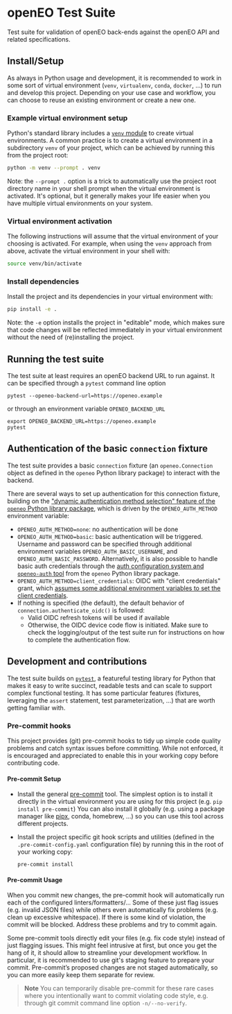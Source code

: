 
# openEO Test Suite

Test suite for validation of openEO back-ends against the openEO API and related specifications.

## Install/Setup


As always in Python usage and development,
it is recommended to work in some sort of virtual environment (`venv`, `virtualenv`, `conda`, `docker`, ...)
to run and develop this project.
Depending on your use case and workflow, you can choose to reuse an existing environment or create a new one.

### Example virtual environment setup

Python's standard library includes a [`venv` module](https://docs.python.org/3/library/venv.html)
to create virtual environments.
A common practice is to create a virtual environment in a subdirectory `venv` of your project,
which can be achieved by running this from the project root:

```bash
python -m venv --prompt . venv
```

Note: the `--prompt .` option is a trick to automatically
use the project root directory name in your shell prompt
when the virtual environment is activated.
It's optional, but it generally makes your life easier
when you have multiple virtual environments on your system.

### Virtual environment activation

The following instructions will assume that the virtual environment of your choosing is activated.
For example, when using the `venv` approach from above,
activate the virtual environment in your shell with:

```bash
source venv/bin/activate
```

### Install dependencies

Install the project and its dependencies in your virtual environment with:

```bash
pip install -e .
```

Note: the `-e` option installs the project in "editable" mode,
which makes sure that code changes will be reflected immediately in your virtual environment
without the need of (re)installing the project.


## Running the test suite

The test suite at least requires an openEO backend URL to run against.
It can be specified through a `pytest` command line option

    pytest --openeo-backend-url=https://openeo.example

or through an environment variable `OPENEO_BACKEND_URL`

    export OPENEO_BACKEND_URL=https://openeo.example
    pytest

## Authentication of the basic `connection` fixture

The test suite provides a basic `connection` fixture
(an `openeo.Connection` object as defined in the `openeo` Python library package)
to interact with the backend.

There are several ways to set up authentication for this connection fixture,
building on the ["dynamic authentication method selection" feature of the `openeo` Python library package](https://open-eo.github.io/openeo-python-client/auth.html#oidc-authentication-dynamic-method-selection),
which is driven by the `OPENEO_AUTH_METHOD` environment variable:

- `OPENEO_AUTH_METHOD=none`: no authentication will be done
- `OPENEO_AUTH_METHOD=basic`: basic authentication will be triggered.
  Username and password can be specified through additional environment variables
  `OPENEO_AUTH_BASIC_USERNAME`, and `OPENEO_AUTH_BASIC_PASSWORD`.
  Alternatively, it is also possible to handle basic auth credentials through
  the [auth configuration system and `openeo-auth` tool](https://open-eo.github.io/openeo-python-client/auth.html#auth-config-files-and-openeo-auth-helper-tool)
  from the `openeo` Python library package.
- `OPENEO_AUTH_METHOD=client_credentials`: OIDC with "client credentials" grant,
  which [assumes some additional environment variables to set the client credentials](https://open-eo.github.io/openeo-python-client/auth.html#oidc-client-credentials-using-environment-variables).
- If nothing is specified (the default), the default behavior of `connection.authenticate_oidc()` is followed:
  - Valid OIDC refresh tokens will be used if available
  - Otherwise, the OIDC device code flow is initiated.
    Make sure to check the logging/output of the test suite run
    for instructions on how to complete the authentication flow.

## Development and contributions

The test suite builds on [`pytest`](https://pytest.org/),
a featureful testing library for Python that makes it easy to write succinct, readable tests
and can scale to support complex functional testing.
It has some particular features (fixtures, leveraging the `assert` statement, test parameterization, ...)
that are worth getting familiar with.

### Pre-commit hooks

This project provides (git) pre-commit hooks to tidy up simple code quality problems and catch syntax issues before committing.
While not enforced, it is encouraged and appreciated to enable this in your working copy before contributing code.

#### Pre-commit Setup

- Install the general [pre-commit](https://pre-commit.com/) tool.
  The simplest option is to install it directly in the virtual environment you are using for this project (e.g. `pip install pre-commit`)
  You can also install it globally
  (e.g. using a package manager like [pipx](https://pypa.github.io/pipx/), conda, homebrew, ...)
  so you can use this tool across different projects.
- Install the project specific git hook scripts and utilities
  (defined in the `.pre-commit-config.yaml` configuration file)
  by running this in the root of your working copy:

      pre-commit install

#### Pre-commit Usage

When you commit new changes, the pre-commit hook will automatically run each of the configured linters/formatters/...
Some of these just flag issues (e.g. invalid JSON files) while others even automatically fix problems (e.g. clean up excessive whitespace).
If there is some kind of violation, the commit will be blocked. Address these problems and try to commit again.

Some pre-commit tools directly edit your files (e.g. fix code style) instead of just flagging issues.
This might feel intrusive at first, but once you get the hang of it, it should allow to streamline your development workflow.
In particular, it is recommended to use git's staging feature to prepare your commit.
Pre-commit’s proposed changes are not staged automatically, so you can more easily keep them separate for review.

> **Note**
> You can temporarily disable pre-commit for these rare cases where you intentionally want to commit violating code style,
> e.g. through git commit command line option `-n/--no-verify`.
